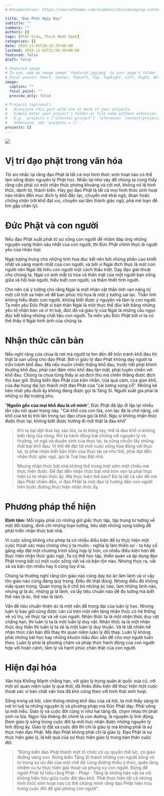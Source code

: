 ```yaml
---
# Documentation: https://sourcethemes.com/academic/docs/managing-content/

title: "Đạo Phật Ngày Nay"
subtitle: ""
summary: ""
authors: []
tags: [Phật Giáo, Thích Nhất Hạnh]
categories: []
date: 2019-11-05T20:16:35+08:00
lastmod: 2019-11-05T22:58:39+08:00
featured: false
draft: false

# Featured image
# To use, add an image named `featured.jpg/png` to your page's folder.
# Focal points: Smart, Center, TopLeft, Top, TopRight, Left, Right, BottomLeft, Bottom, BottomRight.
image:
  caption: ""
  focal_point: ""
  preview_only: false

# Projects (optional).
#   Associate this post with one or more of your projects.
#   Simply enter your project's folder or file name without extension.
#   E.g. `projects = ["internal-project"]` references `content/project/deep-learning/index.md`.
#   Otherwise, set `projects = []`.
projects: []
---
```


![](/img/daophatngaynay.jpg)
# Vị trí đạo phật trong văn hóa
Tôi xin nhắc lại rằng đạo Phật là tất cả mọi hình thức sinh hoạt nào có thể làm sống được nguyên lý Phật học. Nhắc lại như vậy để chúng ta cùng thấy rằng cần phải có một nhận thức phóng khoáng và cởi mở, không nô lệ hình thức, danh từ, thành kiến. Hãy gọi đạo Phật là tất cả mọi hình thức sinh hoạt nào nhằm đến mục đích ly khổ đắc lạc, chuyển mê khải ngộ, đoạn hoặc chứng chân (rời khổ đạt vui, chuyển sai lầm thành giác ngộ, phá mê loạn để tìm gặp chân lý).

# Đức Phật và con người

Nếu đạo Phật xuất phát từ sự sống con người để nhằm đáp ứng những nguyện vọng thâm sâu nhất của con người, thì Đức Phật chính thực là người yêu của nhân loại.

Ngài tượng trưng cho những tinh hoa đúc kết nên bởi những phần cao khiết nhất và sáng mạnh nhất của con người, và bởi vì Ngài đích thực là một con người nên Ngài đã hiểu con người một cách thấu triệt. Dạy đạo giải thoát cho chúng ta, Ngài có ánh mắt từ hòa và thân mật của một người bạn sống giữa xã hội loài người, hiểu biết con người, và thắm thiết tình người.

Cho nên cái ý tưởng cho rằng Ngài là một nhân vật thần linh vạn năng từ một cõi trời xa hiện về để ban phúc trừ họa là một ý tưởng sai lạc. Thần linh không hiểu được con người, không biết được ý nguyện và tâm lý con người. Ta mến yêu Đức Phật vì bản thân Ngài là một thực thể đúc kết bằng những yếu tố nhân bản và vì trí tuệ, đức độ và giáo lý của Ngài là những câu ngọc đúc kết bằng những chất liệu con người. Ta mến yêu Đức Phật bởi vì ta có thể thấy ở Ngài hình ảnh của chúng ta.

# Nhận thức căn bản
Nếu nghĩ rằng cửa chùa là nơi mà người ta tìm đến để trốn tránh khổ đau thì thật là oan uổng cho đạo Phật. Bởi vì giáo lý đạo Phật không dạy người ta trốn tránh khổ đau. Mà nếu muốn chiến thắng khổ đau, trước hết phải khinh thường khổ đau, phải can đảm nhìn khổ đau tận mặt, phải tuyên chiến với khổ đau. Chúng ta chưa từng thấy ai sợ địch thủ mà chiến thắng được địch thủ bao giờ. Đừng biến đạo Phật của kiên nhẫn, của quả cảm, của gian khổ, của đại hùng đại lực thành một đạo Phật của "cải lương vọng cổ". Những kẻ hèn nhát yếu đuối ấy không đáng được gọi là Tăng Sĩ. Người xuất gia phải là những vị đại trượng phu.

"**Nguồn gốc của mọi khổ đau là vô minh**", Đức Phật đã lặp đi lặp lại nhiều lần câu nói quan trọng này. "Cái khổ của con lừa, con lạc đà là chở nặng, cái khổ của kẻ bị trôi lăn trong lục đạo chưa gọi là khổ. Ngu si không nhận thức được thực tại, không biết được hướng đi mới thật là đau khổ"

> Khi ta dại dột đưa tay vào lửa, ta bị bỏng tay: thế là đau khổ vì không biết rằng lửa nóng. Khi ta hành động trái chống với nguyên lý vô thường, vô ngã và duyên sinh của thực tại, ta cũng chuốc lấy những thất bại khổ đau. Vì thế để đạt tới một cuộc sống hòa đồng với thực tại, ta phải nhận biết bản thân của thực tại và như thế, phải đạt đến nhận thức giác ngộ, gọi là Tuệ hay Bát nhã.
>
> Nhưng nhận thức bát nhã không thể trong một sớm một chiều mà thực hiện được. Để đạt đến nhận thức bát nhã tròn vẹn ta phải thực hiện từ từ nhận thức ấy. Mà thực hiện thế nào? Đó là tất cả vấn đề mà đạo Phật nhắm đến, vì đạo PHật là một đạo lý hướng dẫn con người trên bước đường thực hiện nhận thức ấy.

# Phương pháp thể hiện


**Định tâm:** Mỗi ngày phải có những giờ giấc thực tập, tập trung tư tưởng về một đối tượng, đình chỉ những loạn tưởng, tiêu diệt những vọng tưởng để phát triển nhận thức bát nhã.

Vì cuộc sống không cho phép ta có nhiều điều kiện để tự thực hiện một cuộc thoát xác mau chóng như ý ta muốn - nghĩa là làm thiền sư - ta hãy cố gắng xếp đặt một chương trình sống hợp lý hơn, có nhiều điều kiện hơn để thực hiện nhận thức giác ngộ. Ta có thể học tập, thiền quán và áp dụng đạo Phật trong bất cứ một cuộc sống vất vả và bận rộn nào. Nhưng thực ra, vất vả và bận rộn nhiều hay ít cũng tùy ở ta.

Chúng ta thường nghĩ rằng tôn giáo nào cũng dạy bỏ ác làm lành và vì vậy tôn giáo nào cũng đáng quý trọng. Điều đó thật đúng. Nhưng điều đó không mấy quan trọng. Quan trọng là ở chỗ bỏ những ác nào, làm những lành nào, nhưng gì là ác, những gì là lành, và lấy tiêu chuẩn nào để đo lường mà biết thế nào là ác, thế nào là lành.

Vấn đề tiêu chuẩn thiện ác là một vấn đề trọng đại của luân lý học. Nhưng luân lý bao giờ cũng được căn cứ trên một nền tảng nhận thức có hệ thống về vũ trụ, về thực tại và về con người. Nhận thức ta là một nhận thức duy vật chẳng hạn, thì luân lý ta là một luân lý duy vật. Nhận thức ta là một nhận thức duy thần thì luân lý ta sẽ là một luân lý duy thuần. Và lẽ tất nhiên hễ nhận thức căn bản đổi thay thì quan niệm luân lý đổi thay. Luân lý không phải những bài học hay những khuôn mẫu đúc sẵn để cho mọi người tuân theo. Luân lý phải là phương châm và pháp thức hành động của con người hợp với hoàn cảnh, tâm lý và hạnh phúc chân thật của con người.

# Hiện đại hóa

Văn hóa Khổng Mạnh chẳng hạn, với giáo lý trung quân ái quốc xưa cũ, với một số quan niệm luân lý quá thời, đã thiếu điều kiện để thực hiện một cuộc thoát xác vì bản chất văn hóa đã khô cứng theo với hình thái sinh hoạt.

Sống trong xã hội, cảm thông những khổ đau của xã hội, ta mới thấy sáng tỏ nơi trí tuệ ta những nguyên lý và phương pháp mà Đức Phật dạy. Phải sống ta mới hiểu. Giáo lý và cuộc đời cũng ví như hai tảng đá, chạm nhau thì phát sinh ra lửa. Ngọn lửa thiêng đó chính là con đường, là nguyên lý linh động. Đem giáo lý sống trong cuộc đời ta mới trực nhận được những nguyến lý linh động ấy. Giáo lý đặt xa cuộc đời thì chỉ là giáo lý mà không phải là sự thực hiện đạo Phật. Mà đạo Phật không phải chỉ là giáo lý. Đạo Phật là sự thực hiện giáo lý, là kết quả của sự thực hiện giáo lý trong bản thân cuộc đời.

> "Đừng biến đạo Phật thành một tổ chức có uy quyền thế lực, có giáo đường vàng son. Đừng biến Tăng Sĩ thành những con người sống vô tư trong sự ưu đãi của một chế độ cúng đường thiếu ý thức, quên lãng nhiệm vụ tự thực hiện giải thoát và phụng sự con người. Đừng để người Phật tử hiểu rằng Phật - Pháp - Tăng là những bảo vật xa vời không hiện hữu giữa cuộc đời đau khổ. Phải thực hiện tất cả những hình thức sinh hoạt nào có thể chứng minh rằng đạo PHật hiện hữu trong cuộc đời để giải phóng con người".
